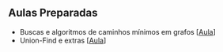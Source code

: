 ## Aulas Preparadas

- Buscas e algoritmos de caminhos mínimos em grafos [[Aula](BuscasMinimos)]
- Union-Find e extras [[Aula](UnionFind)]
